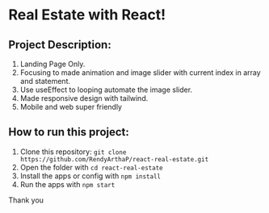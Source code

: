 # Real Estate with React!

## Project Description:
1. Landing Page Only.
2. Focusing to made animation and image slider with current index in array and statement.
3. Use useEffect to looping automate the image slider.
4. Made responsive design with tailwind.
5. Mobile and web super friendly

## How to run this project:
1. Clone this repository: `git clone https://github.com/RendyArthaP/react-real-estate.git`
2. Open the folder with `cd react-real-estate`
3. Install the apps or config with `npm install`
4. Run the apps with `npm start`

Thank you
